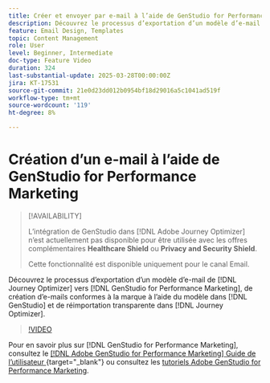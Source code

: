 ```yaml
---
title: Créer et envoyer par e-mail à l’aide de GenStudio for Performance Marketing
description: Découvrez le processus d’exportation d’un modèle d’e-mail de Journey Optimizer vers GenStudio for Performance Marketing, de création d’e-mails conformes à la marque à l’aide du modèle dans GenStudio et de réimportation transparente dans Journey Optimizer.
feature: Email Design, Templates
topic: Content Management
role: User
level: Beginner, Intermediate
doc-type: Feature Video
duration: 324
last-substantial-update: 2025-03-28T00:00:00Z
jira: KT-17531
source-git-commit: 21e0d23dd012b0954bf18d29016a5c1041ad519f
workflow-type: tm+mt
source-wordcount: '119'
ht-degree: 8%

---
```



# Création d’un e-mail à l’aide de GenStudio for Performance Marketing

>[!AVAILABILITY]
>
>L’intégration de GenStudio dans [!DNL Adobe Journey Optimizer] n’est actuellement pas disponible pour être utilisée avec les offres complémentaires **Healthcare Shield** ou **Privacy and Security Shield**.
>
>Cette fonctionnalité est disponible uniquement pour le canal Email.

Découvrez le processus d’exportation d’un modèle d’e-mail de [!DNL Journey Optimizer] vers [!DNL GenStudio for Performance Marketing], de création d’e-mails conformes à la marque à l’aide du modèle dans [!DNL GenStudio] et de réimportation transparente dans [!DNL Journey Optimizer].

>[!VIDEO](https://video.tv.adobe.com/v/3456038/?learn=on&enablevpops)

Pour en savoir plus sur [!DNL GenStudio for Performance Marketing], consultez le [[!DNL Adobe GenStudio for Performance Marketing]  Guide de l’utilisateur ](https://experienceleague.adobe.com/fr/docs/genstudio-for-performance-marketing/user-guide/home){target="_blank"} ou consultez les [tutoriels Adobe GenStudio for Performance Marketing](https://experienceleague.adobe.com/en/docs/genstudio-for-performance-marketing-learn/tutorials/overview).
